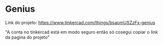 # Genius
Link do projeto: https://www.tinkercad.com/things/bsaomUSZzFx-genius

"A conta no tinkercad está em modo seguro então só cosegui copiar o link da pagina do projeto"
